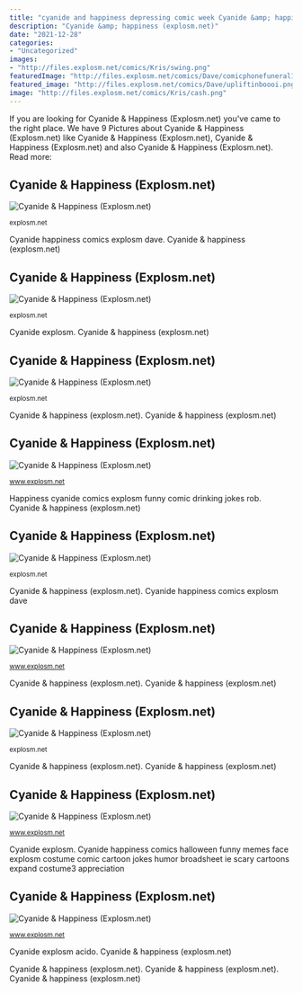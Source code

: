 ```yaml
---
title: "cyanide and happiness depressing comic week Cyanide &amp; happiness (explosm.net)"
description: "Cyanide &amp; happiness (explosm.net)"
date: "2021-12-28"
categories:
- "Uncategorized"
images:
- "http://files.explosm.net/comics/Kris/swing.png"
featuredImage: "http://files.explosm.net/comics/Dave/comicphonefuneral1.png"
featured_image: "http://files.explosm.net/comics/Dave/upliftinboooi.png?t=CE1391"
image: "http://files.explosm.net/comics/Kris/cash.png"
---
```


If you are looking for Cyanide &amp; Happiness (Explosm.net) you've came to the right place. We have 9 Pictures about Cyanide &amp; Happiness (Explosm.net) like Cyanide &amp; Happiness (Explosm.net), Cyanide &amp; Happiness (Explosm.net) and also Cyanide &amp; Happiness (Explosm.net). Read more:

## Cyanide &amp; Happiness (Explosm.net)

![Cyanide &amp; Happiness (Explosm.net)](http://files.explosm.net/comics/Rob/drinking-2016.png "Cyanide &amp; happiness (explosm.net)")

<small>explosm.net</small>

Cyanide happiness comics explosm dave. Cyanide &amp; happiness (explosm.net)

## Cyanide &amp; Happiness (Explosm.net)

![Cyanide &amp; Happiness (Explosm.net)](http://files.explosm.net/comics/Dave/upliftinboooi.png?t=CE1391 "Cyanide explosm megapost")

<small>explosm.net</small>

Cyanide explosm. Cyanide &amp; happiness (explosm.net)

## Cyanide &amp; Happiness (Explosm.net)

![Cyanide &amp; Happiness (Explosm.net)](http://files.explosm.net/comics/Dave/depressing20172.png?t=8DA880 "Comics happiness cyanide explosm")

<small>explosm.net</small>

Cyanide &amp; happiness (explosm.net). Cyanide &amp; happiness (explosm.net)

## Cyanide &amp; Happiness (Explosm.net)

![Cyanide &amp; Happiness (Explosm.net)](http://files.explosm.net/comics/Dave/comicferal1.png "Cyanide explosm megapost")

<small>www.explosm.net</small>

Happiness cyanide comics explosm funny comic drinking jokes rob. Cyanide &amp; happiness (explosm.net)

## Cyanide &amp; Happiness (Explosm.net)

![Cyanide &amp; Happiness (Explosm.net)](http://files.explosm.net/comics/Kris/costume3.png?t=8D1F8D "Happiness cyanide comics funny memes explosm comic pinata fun strips cartoons jokes humor autism animation billy stupid did expand")

<small>explosm.net</small>

Cyanide &amp; happiness (explosm.net). Cyanide happiness comics explosm dave

## Cyanide &amp; Happiness (Explosm.net)

![Cyanide &amp; Happiness (Explosm.net)](http://files.explosm.net/comics/Kris/cash.png "Cyanide &amp; happiness (explosm.net)")

<small>www.explosm.net</small>

Cyanide &amp; happiness (explosm.net). Cyanide &amp; happiness (explosm.net)

## Cyanide &amp; Happiness (Explosm.net)

![Cyanide &amp; Happiness (Explosm.net)](http://files.explosm.net/comics/Kris/swing.png "Cyanide &amp; happiness (explosm.net)")

<small>explosm.net</small>

Cyanide &amp; happiness (explosm.net). Cyanide &amp; happiness (explosm.net)

## Cyanide &amp; Happiness (Explosm.net)

![Cyanide &amp; Happiness (Explosm.net)](http://files.explosm.net/comics/Rob/one-last-treatment.png "Cyanide &amp; happiness (explosm.net)")

<small>www.explosm.net</small>

Cyanide explosm. Cyanide happiness comics halloween funny memes face explosm costume comic cartoon jokes humor broadsheet ie scary cartoons expand costume3 appreciation

## Cyanide &amp; Happiness (Explosm.net)

![Cyanide &amp; Happiness (Explosm.net)](http://files.explosm.net/comics/Dave/comicphonefuneral1.png "Cyanide &amp; happiness (explosm.net)")

<small>www.explosm.net</small>

Cyanide explosm acido. Cyanide &amp; happiness (explosm.net)

Cyanide &amp; happiness (explosm.net). Cyanide &amp; happiness (explosm.net). Cyanide &amp; happiness (explosm.net)
